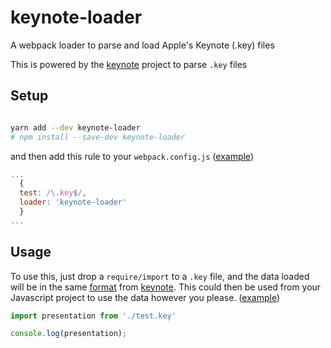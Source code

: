 # keynote-loader

A webpack loader to parse and load Apple's Keynote (.key) files

This is powered by the [keynote](https://github.com/pranaygp/keynote-parser) project to parse `.key` files

## Setup

```bash

yarn add --dev keynote-loader
# npm install --save-dev keynote-loader
```

and then add this rule to your `webpack.config.js` ([example](/test/react/webpack.config.js))

```javascript
...
  {
  test: /\.key$/,
  loader: 'keynote-loader'
  }
...
```

## Usage

To use this, just drop a `require/import` to a `.key` file, and the data loaded will be in the same [format](https://github.com/pranaygp/keynote-parser#format-for-data) from [keynote](https://github.com/pranaygp/keynote-parser). This could then be used from your Javascript project to use the data however you please. ([example](/test/react/index.js))

```javascript
import presentation from './test.key'

console.log(presentation);
```